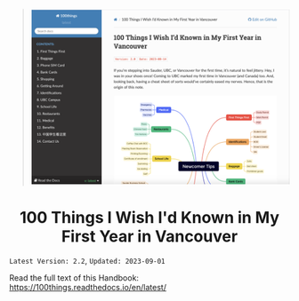 >![](exhibit/100things_v2.0.png)

# <center> 100 Things I Wish I'd Known in My First Year in Vancouver</center>

``Latest Version: 2.2``,  ``Updated: 2023-09-01``

Read the full text of this Handbook: https://100things.readthedocs.io/en/latest/
